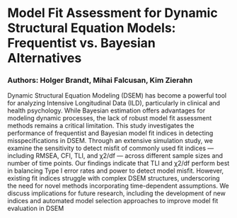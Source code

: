 # Model Fit Assessment for Dynamic Structural Equation Models: Frequentist vs. Bayesian Alternatives

### Authors: Holger Brandt, Mihai Falcusan, Kim Zierahn

Dynamic Structural Equation Modeling (DSEM) has become a powerful tool for analyzing
Intensive Longitudinal Data (ILD), particularly in clinical and health psychology. While
Bayesian estimation offers advantages for modeling dynamic processes, the lack of robust
model fit assessment methods remains a critical limitation. This study investigates the
performance of frequentist and Bayesian model fit indices in detecting misspecifications in
DSEM. Through an extensive simulation study, we examine the sensitivity to detect misfit
of commonly used fit indices — including RMSEA, CFI, TLI, and χ2/df — across different
sample sizes and number of time points. Our findings indicate that TLI and χ2/df perform
best in balancing Type I error rates and power to detect model misfit. However, existing fit
indices struggle with complex DSEM structures, underscoring the need for novel methods
incorporating time-dependent assumptions. We discuss implications for future research,
including the development of new indices and automated model selection approaches to
improve model fit evaluation in DSEM


